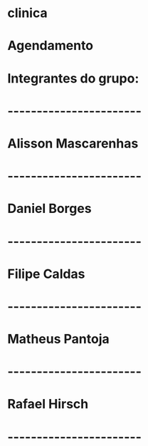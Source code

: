 # clinica

# Agendamento

# Integrantes do grupo:
# -----------------------
# Alisson Mascarenhas
# -----------------------
# Daniel Borges
# -----------------------
# Filipe Caldas
# -----------------------
# Matheus Pantoja
# -----------------------
# Rafael Hirsch
# -----------------------